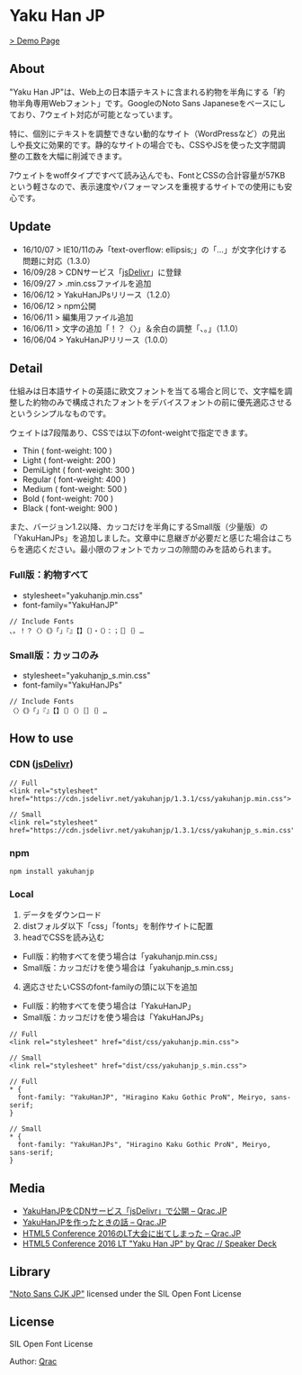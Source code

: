 # Yaku Han JP

[> Demo Page](https://qrac.github.io/yakuhanjp)

## About

"Yaku Han JP"は、Web上の日本語テキストに含まれる約物を半角にする「約物半角専用Webフォント」です。GoogleのNoto Sans Japaneseをベースにしており、7ウェイト対応が可能となっています。

特に、個別にテキストを調整できない動的なサイト（WordPressなど）の見出しや長文に効果的です。静的なサイトの場合でも、CSSやJSを使った文字間調整の工数を大幅に削減できます。

7ウェイトをwoffタイプですべて読み込んでも、FontとCSSの合計容量が57KBという軽さなので、表示速度やパフォーマンスを重視するサイトでの使用にも安心です。

## Update

- 16/10/07 > IE10/11のみ「text-overflow: ellipsis;」の「…」が文字化けする問題に対応（1.3.0）
- 16/09/28 > CDNサービス「[jsDelivr](https://www.jsdelivr.com/projects/yakuhanjp)」に登録
- 16/09/27 > .min.cssファイルを追加
- 16/06/12 > YakuHanJPsリリース（1.2.0）
- 16/06/12 > npm公開
- 16/06/11 > 編集用ファイル追加
- 16/06/11 > 文字の追加「！？〈〉」＆余白の調整「、。」（1.1.0）
- 16/06/04 > YakuHanJPリリース（1.0.0）

## Detail

仕組みは日本語サイトの英語に欧文フォントを当てる場合と同じで、文字幅を調整した約物のみで構成されたフォントをデバイスフォントの前に優先適応させるというシンプルなものです。

ウェイトは7段階あり、CSSでは以下のfont-weightで指定できます。

- Thin ( font-weight: 100 )
- Light ( font-weight: 200 )
- DemiLight ( font-weight: 300 )
- Regular ( font-weight: 400 )
- Medium ( font-weight: 500 )
- Bold ( font-weight: 700 )
- Black ( font-weight: 900 )

また、バージョン1.2以降、カッコだけを半角にするSmall版（少量版）の「YakuHanJPs」を追加しました。文章中に息継ぎが必要だと感じた場合はこちらを適応ください。最小限のフォントでカッコの隙間のみを詰められます。

### Full版：約物すべて

- stylesheet="yakuhanjp.min.css"
- font-family="YakuHanJP"

```
// Include Fonts
、。！？〈〉《》「」『』【】〔〕・（）：；［］｛｝…
```

### Small版：カッコのみ

- stylesheet="yakuhanjp_s.min.css"
- font-family="YakuHanJPs"

```
// Include Fonts
〈〉《》「」『』【】〔〕（）［］｛｝…
```

## How to use

### CDN ([jsDelivr](https://www.jsdelivr.com/projects/yakuhanjp))

```
// Full
<link rel="stylesheet" href="https://cdn.jsdelivr.net/yakuhanjp/1.3.1/css/yakuhanjp.min.css">

// Small
<link rel="stylesheet" href="https://cdn.jsdelivr.net/yakuhanjp/1.3.1/css/yakuhanjp_s.min.css">
```

### npm

```
npm install yakuhanjp
```

### Local

1. データをダウンロード
2. distフォルダ以下「css」「fonts」を制作サイトに配置
3. headでCSSを読み込む
  - Full版：約物すべてを使う場合は「yakuhanjp.min.css」
  - Small版：カッコだけを使う場合は「yakuhanjp_s.min.css」
4. 適応させたいCSSのfont-familyの頭に以下を追加
  - Full版：約物すべてを使う場合は「YakuHanJP」
  - Small版：カッコだけを使う場合は「YakuHanJPs」

```
// Full
<link rel="stylesheet" href="dist/css/yakuhanjp.min.css">

// Small
<link rel="stylesheet" href="dist/css/yakuhanjp_s.min.css">
```

```
// Full
* {
  font-family: "YakuHanJP", "Hiragino Kaku Gothic ProN", Meiryo, sans-serif;
}

// Small
* {
  font-family: "YakuHanJPs", "Hiragino Kaku Gothic ProN", Meiryo, sans-serif;
}
```

## Media

- [YakuHanJPをCDNサービス「jsDelivr」で公開 – Qrac.JP](https://qrac.jp/archives/311)
- [YakuHanJPを作ったときの話 – Qrac.JP](https://qrac.jp/archives/296)
- [HTML5 Conference 2016のLT大会に出てしまった – Qrac.JP](https://qrac.jp/archives/279)
- [HTML5 Conference 2016 LT "Yaku Han JP" by Qrac // Speaker Deck](https://speakerdeck.com/qrac/html5-conference-2016-lt-yaku-han-jp-by-qrac)

## Library

["Noto Sans CJK JP"](https://www.google.com/get/noto/#/) licensed under the SIL Open Font License

## License

SIL Open Font License

Author: [Qrac](https://twitter.com/Qrac_jp)
